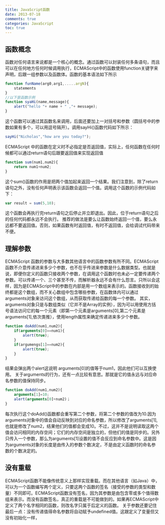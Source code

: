 ```yaml
---
title: JavaScript函数
date: 2013-07-18
comments: true
categories: JavaScript
toc: true 
---
```


## 函数概念
函数对任何语言来说都是一个核心的概念。通过函数可以封装任何多条语句，而且可以在任何地方任何时候调用执行，ECMAScript中的函数使用function关键字来声明，后跟一组参数以及函数体。函数的基本语法如下所示
<!--more-->
```javascript
function funName(arg0,arg1,.....argN){
    statements
} 
//以下是函数示例
function syaHi(name,message){
    alert("hello "+ name + " ,"+ message);
}
```
这个函数可以通过其函数名来调用，后面还要加上一对括号和参数（圆括号中的参数如果有多个，可以用逗号隔开）。调用sayHi()函数代码如下所示：
```javascript
sayHi("Nicholas","how are you today?");
```
ECMAScript 中的函数在定义时不必指定是否返回值，实际上，任何函数在任何时候都可以通过return语句后跟要返回值来实现返回值
```javascript
function sum(num1,num2){
    return num1+num2;
}
```
这个sum()函数的作用是把两个值加起来返回一个结果。我们注意到，除了return语句之外，没有任何声明表示该函数会返回一个值。调用这个函数的示例代码如下：
```javascript
var result = sum(5,10);
```
这个函数会再执行完return语句之后停止并立即退出。因此，位于return语句之后的任何代码都永远不会执行。
推荐的做法是要么让函数始终返回一个值，要么永远都不要返回值。否则，如果函数有时返回值，有时不返回值，会给调试代码带来不便。

## 理解参数
ECMAScript 函数的参数与大多数其他语言中的函数参数有所不同。ECMAScript函数不介意传递进来多少个参数，也不在乎传进来参数是什么数据类型。也就是说，即便你定义的函数只接收两个参数，在调用这个函数时也未必一定要传递两个参数。可以传递一个、三个甚至不传，而解析器永远不会有什么怨言。只所以会这样，因为是ECMAScript中的参数在内部是用一个数组来表示的。函数接收到的始终都是这个数组，而不关心数组中包含哪些参数，在函数体内可以通过arguments对象来访问这个数组，从而获取传递给函数的每一个参数。
其实，arguments对象只是与数组类似（它并不是Array的实例），因为可以用使用方括号语法访问它的每一个元素（即第一个元素是arguments[0],第二个元素是arguments[1],依次类推），使用length属性来确定传递进来多少个参数。
```javascript
function doAdd(num1,num2){
    if(arguments[0]==num1){
        alert(true);
    }
    if(argumengs[1]==num2){
        alert(true);
    }
}
```
结果会弹出两个alert这说明 arguments[0]的值等于num1，因此他们可以互换使用。
关于arguments的行为，还有一点比较有意思。那就是它的值永远与对应命名参数的值保持同步。
```javascript
function doAdd(num1,num2){
    arguments[1]=10;
    alert(arguments[0]+num2)；
}
```
每次执行这个doAdd()函数都会重写第二个参数，将第二个参数的值改为10.因为arguments对象中的值会自动反映到对应的命名参数，所以修改了arguments[1],也就是修改了num2，结果他们的值都会变成10。不过，这并不是说明读取这两个值会访问相同的内存空间；它们的内存空间是独立的，但他们的值是同步的。另外只传入一个参数，那么为arguments[1]设置的值不会反应到命名参数中。这是因为arguments对象的长度是由传入的参数个数决定，不是由定义函数时的命名参数的个数决定的。

##  没有重载
ECMAScript函数不能像传统意义上那样实现重载。而在其他语言（如Java）中，可以为一个函数编写两个定义，只要这两个函数的签名（接受的参数的类型和数量）不同即可。ECMAScript函数没有签名，因为其参数是由包含零或多个值得数组来表示。而没有函数签名，真正的重载是不可能做到的。如果再ECMAScript中定义了两个名字相同的函数，则改名字只属于后定义的函数。
关于参数还要记住最后一点：没有传递值得命名参数将自动赋予undefined值。这跟定义了变量但又没有初始化一样，